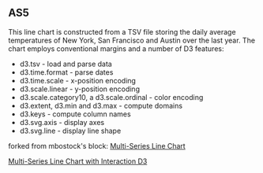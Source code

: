 ## AS5

This line chart is constructed from a TSV file storing the daily average temperatures of New York, San Francisco and Austin over the last year. The chart employs conventional margins and a number of D3 features:   
   - d3.tsv - load and parse data  
   - d3.time.format - parse dates    
   - d3.time.scale - x-position encoding    
   - d3.scale.linear - y-position encoding   
   - d3.scale.category10, a d3.scale.ordinal - color encoding   
   - d3.extent, d3.min and d3.max - compute domains    
   - d3.keys - compute column names   
   - d3.svg.axis - display axes   
   - d3.svg.line - display line shape  

forked from mbostock's block: [Multi-Series Line Chart](http://blockbuilder.org/mbostock/3884955)

[Multi-Series Line Chart with Interaction D3](https://bl.ocks.org/ienwhang/c1181e0892ebdfcbb2cbd17363238969)


